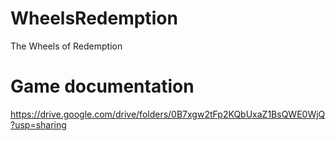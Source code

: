 # WheelsRedemption
The Wheels of Redemption

# Game documentation
https://drive.google.com/drive/folders/0B7xgw2tFp2KQbUxaZ1BsQWE0WjQ?usp=sharing
